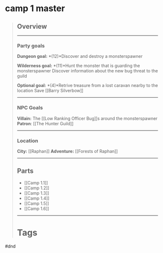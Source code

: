 # camp 1 master

> ## Overview
>
> ______________________________________________________________________
>
> ### Party goals
>
> **Dungeon goal:**
> \*(12)\*Discover and destroy a monsterspawner
>
> **Wilderness goal:**
> \*(11)\*Hunt the monster that is guarding the monsterspawner
> Discover information about the new bug threat to the guild
>
> **Optional goal:**
> \*(4)\*Retrive treasure from a lost caravan nearby to the location
> Save \[[Barry Silverbow]\]
>
> ______________________________________________________________________
>
> ### NPC Goals
>
> **Villain:** The \[[Low Ranking Officer Bug]\]s around the monsterspawner
> **Patron**: \[[The Hunter Guild]\]
>
> ______________________________________________________________________
>
> ### Location
>
> **City:** \[[Raphan]\]
> **Adventure:** \[[Forests of Raphan]\]
>
> ______________________________________________________________________
>
> ## Parts
>
> - \[[Camp 1.1]\]
> - \[[Camp 1.2]\]
> - \[[Camp 1.3]\]
> - \[[Camp 1.4]\]
> - \[[Camp 1.5]\]
> - \[[Camp 1.6]\]
>
> ______________________________________________________________________
>
> # Tags

 #dnd
